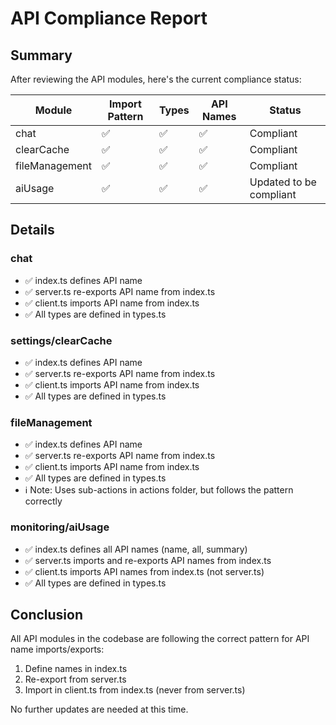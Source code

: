 # API Compliance Report

## Summary
After reviewing the API modules, here's the current compliance status:

| Module | Import Pattern | Types | API Names | Status |
|--------|---------------|-------|-----------|--------|
| chat | ✅ | ✅ | ✅ | Compliant |
| clearCache | ✅ | ✅ | ✅ | Compliant |
| fileManagement | ✅ | ✅ | ✅ | Compliant |
| aiUsage | ✅ | ✅ | ✅ | Updated to be compliant |

## Details

### chat
- ✅ index.ts defines API name
- ✅ server.ts re-exports API name from index.ts
- ✅ client.ts imports API name from index.ts
- ✅ All types are defined in types.ts

### settings/clearCache
- ✅ index.ts defines API name
- ✅ server.ts re-exports API name from index.ts
- ✅ client.ts imports API name from index.ts
- ✅ All types are defined in types.ts

### fileManagement
- ✅ index.ts defines API name
- ✅ server.ts re-exports API name from index.ts
- ✅ client.ts imports API name from index.ts
- ✅ All types are defined in types.ts 
- ℹ️ Note: Uses sub-actions in actions folder, but follows the pattern correctly

### monitoring/aiUsage
- ✅ index.ts defines all API names (name, all, summary)
- ✅ server.ts imports and re-exports API names from index.ts
- ✅ client.ts imports API names from index.ts (not server.ts)
- ✅ All types are defined in types.ts

## Conclusion
All API modules in the codebase are following the correct pattern for API name imports/exports:
1. Define names in index.ts
2. Re-export from server.ts
3. Import in client.ts from index.ts (never from server.ts)

No further updates are needed at this time. 